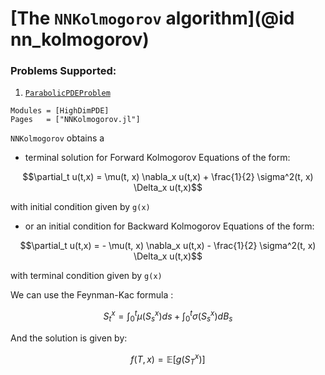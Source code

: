 # [The `NNKolmogorov` algorithm](@id nn_kolmogorov)

### Problems Supported:
1. [`ParabolicPDEProblem`](@ref)

```@autodocs
Modules = [HighDimPDE]
Pages   = ["NNKolmogorov.jl"]
```

`NNKolmogorov` obtains a 
- terminal solution for Forward Kolmogorov Equations of the form:
```math
\partial_t u(t,x) = \mu(t, x) \nabla_x u(t,x) + \frac{1}{2} \sigma^2(t, x) \Delta_x u(t,x)
```
with initial condition given by `g(x)`
- or an initial condition for Backward Kolmogorov Equations of the form:
```math
\partial_t u(t,x) = - \mu(t, x) \nabla_x u(t,x) - \frac{1}{2} \sigma^2(t, x) \Delta_x u(t,x)
```
with terminal condition given by `g(x)`

We can use the Feynman-Kac formula : 
```math
S_t^x = \int_{0}^{t}\mu(S_s^x)ds + \int_{0}^{t}\sigma(S_s^x)dB_s
```
And the solution is given by:
```math
f(T, x) = \mathbb{E}[g(S_T^x)]
```